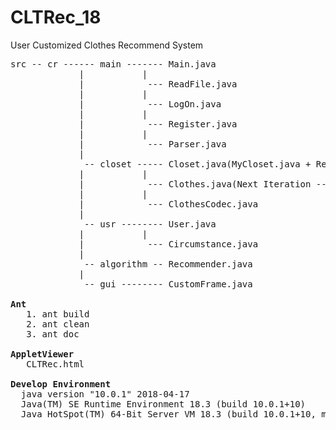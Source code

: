 # CLTRec_18
User Customized Clothes Recommend System

<pre>
src -- cr ------ main ------- Main.java
             |           |
             |            --- ReadFile.java
             |           |
             |            --- LogOn.java
             |           |
             |            --- Register.java
             |           |
             |            --- Parser.java
             |
              -- closet ----- Closet.java(MyCloset.java + RecCloset.java)
             |           |
             |            --- Clothes.java(Next Iteration --> Feature Manage)
             |           |
             |            --- ClothesCodec.java
             |
              -- usr -------- User.java
             |           |
             |            --- Circumstance.java
             |
              -- algorithm -- Recommender.java
             |            
              -- gui -------- CustomFrame.java

<b>Ant</b>
   1. ant build
   2. ant clean
   3. ant doc

<b>AppletViewer</b>
   CLTRec.html

<b>Develop Environment</b>
  java version "10.0.1" 2018-04-17
  Java(TM) SE Runtime Environment 18.3 (build 10.0.1+10)
  Java HotSpot(TM) 64-Bit Server VM 18.3 (build 10.0.1+10, mixed mode)
</pre>
